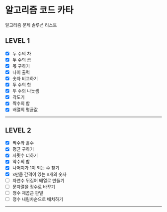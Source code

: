 # 알고리즘 코드 카타
알고리즘 문제 솔루션 리스트

## LEVEL 1
- [x] 두 수의 차
- [x] 두 수의 곱
- [x] 몫 구하기
- [x] 나이 출력
- [x] 숫자 비교하기
- [x] 두 수의 합
- [x] 두 수의 나눗셈
- [x] 각도기
- [x] 짝수의 합
- [x] 배열의 평균값
***

## LEVEL 2
- [x] 짝수와 홀수
- [x] 평균 구하기
- [x] 자릿수 더하기
- [x] 약수의 합
- [x] 나머지가 1이 되는 수 찾기
- [x] x만큼 간격이 있는 n개의 숫자
- [ ] 자연수 뒤집어 배열로 만들기
- [ ] 문자열을 정수로 바꾸기
- [ ] 정수 제곱근 판별
- [ ] 정수 내림차순으로 배치하기
***
